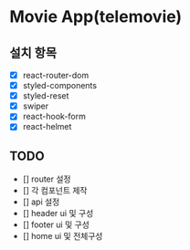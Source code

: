 # Movie App(telemovie)

## 설치 항목

- [x] react-router-dom
- [x] styled-components
- [x] styled-reset
- [x] swiper
- [x] react-hook-form
- [x] react-helmet

## TODO

- [] router 설정
- [] 각 컴포넌트 제작
- [] api 설정
- [] header ui 및 구성
- [] footer ui 및 구성
- [] home ui 및 전체구성
